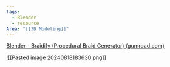 ```yaml
---
tags:
  - Blender
  - resource
Area: "[[3D Modeling]]"
---
```


[Blender - Braidify (Procedural Braid Generator) (gumroad.com)](https://ninodefoq.gumroad.com/l/braidify)

![[Pasted image 20240818183630.png]]